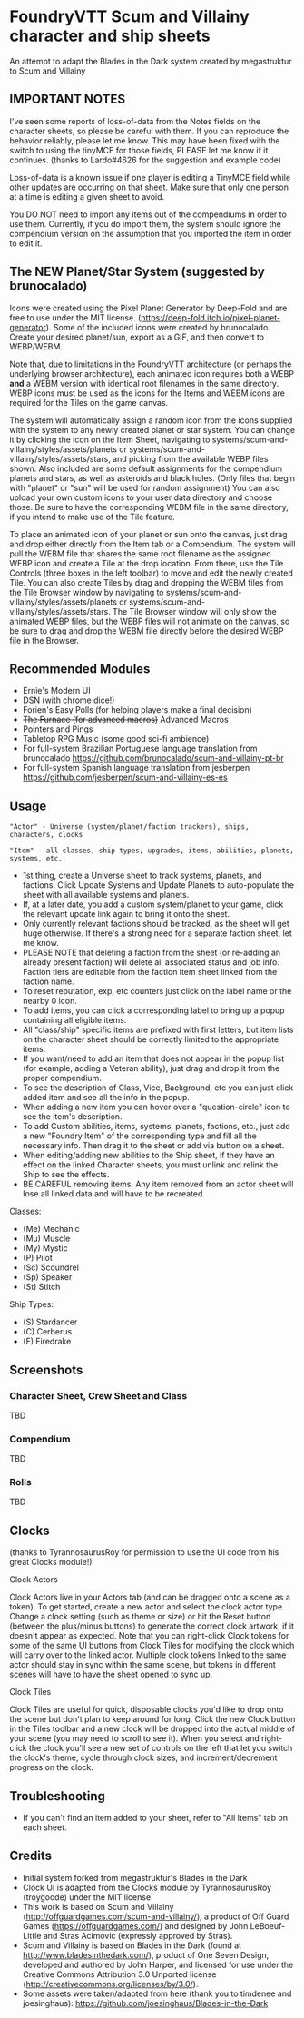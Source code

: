 # FoundryVTT Scum and Villainy character and ship sheets

An attempt to adapt the Blades in the Dark system created by megastruktur to Scum and Villainy

## IMPORTANT NOTES

I've seen some reports of loss-of-data from the Notes fields on the character sheets, so please be careful with them.  If you can reproduce the behavior reliably, please let me know. This may have been fixed with the switch to using the tinyMCE for those fields, PLEASE let me know if it continues. (thanks to Lardo#4626 for the suggestion and example code)

Loss-of-data is a known issue if one player is editing a TinyMCE field while other updates are occurring on that sheet.  Make sure that only one person at a time is editing a given sheet to avoid.

You DO NOT need to import any items out of the compendiums in order to use them.  Currently, if you do import them, the system should ignore the compendium version on the assumption that you imported the item in order to edit it.

## The NEW Planet/Star System (suggested by brunocalado)

Icons were created using the Pixel Planet Generator by Deep-Fold and are free to use under the MIT license.  (https://deep-fold.itch.io/pixel-planet-generator).  Some of the included icons were created by brunocalado.  Create your desired planet/sun, export as a GIF, and then convert to WEBP/WEBM.

Note that, due to limitations in the FoundryVTT architecture (or perhaps the underlying browser architecture), each animated icon requires both a WEBP **and** a WEBM version with identical root filenames in the same directory.  WEBP icons must be used as the icons for the Items and WEBM icons are required for the Tiles on the game canvas.

The system will automatically assign a random icon from the icons supplied with the system to any newly created planet or star system.  You can change it by clicking the icon on the Item Sheet, navigating to systems/scum-and-villainy/styles/assets/planets or systems/scum-and-villainy/styles/assets/stars, and picking from the available WEBP files shown.  Also included are some default assignments for the compendium planets and stars, as well as asteroids and black holes.  (Only files that begin with "planet" or "sun" will be used for random assignment)  You can also upload your own custom icons to your user data directory and choose those.  Be sure to have the corresponding WEBM file in the same directory, if you intend to make use of the Tile feature.

To place an animated icon of your planet or sun onto the canvas, just drag and drop either directly from the Item tab or a Compendium.  The system will pull the WEBM file that shares the same root filename as the assigned WEBP icon and create a Tile at the drop location.  From there, use the Tile Controls (three boxes in the left toolbar) to move and edit the newly created Tile.  You can also create Tiles by drag and dropping the WEBM files from the Tile Browser window by navigating to systems/scum-and-villainy/styles/assets/planets or systems/scum-and-villainy/styles/assets/stars.  The Tile Browser window will only show the animated WEBP files, but the WEBP files will not animate on the canvas, so be sure to drag and drop the WEBM file directly before the desired WEBP file in the Browser.

## Recommended Modules

- Ernie's Modern UI
- DSN (with chrome dice!)
- Forien's Easy Polls (for helping players make a final decision)
- ~~The Furnace (for advanced macros)~~  Advanced Macros
- Pointers and Pings
- Tabletop RPG Music (some good sci-fi ambience)
- For full-system Brazilian Portuguese language translation from brunocalado
  https://github.com/brunocalado/scum-and-villainy-pt-br
- For full-system Spanish language translation from jesberpen
  https://github.com/jesberpen/scum-and-villainy-es-es
  


## Usage
`"Actor" - Universe (system/planet/faction trackers), ships, characters, clocks`

`"Item" - all classes, ship types, upgrades, items, abilities, planets, systems, etc.`

- 1st thing, create a Universe sheet to track systems, planets, and factions.  Click Update Systems and Update Planets to auto-populate the sheet with all available systems and planets.
- If, at a later date, you add a custom system/planet to your game, click the relevant update link again to bring it onto the sheet.
- Only currently relevant factions should be tracked, as the sheet will get huge otherwise.  If there's a strong need for a separate faction sheet, let me know.
- PLEASE NOTE that deleting a faction from the sheet (or re-adding an already present faction) will delete all associated status and job info.  Faction tiers are editable from the faction item sheet linked from the faction name.
- To reset reputation, exp, etc counters just click on the label name or the nearby 0 icon.
- To add items, you can click a corresponding label to bring up a popup containing all eligible items.
- All "class/ship" specific items are prefixed with first letters, but item lists on the character sheet should be correctly limited to the appropriate items.
- If you want/need to add an item that does not appear in the popup list (for example, adding a Veteran ability), just drag and drop it from the proper compendium.
- To see the description of Class, Vice, Background, etc you can just click added item and see all the info in the popup.
- When adding a new item you can hover over a "question-circle" icon to see the item's description.
- To add Custom abilities, items, systems, planets, factions, etc.,  just add a new "Foundry Item" of the corresponding type and fill all the necessary info. Then drag it to the sheet or add via button on a sheet.
- When editing/adding new abilities to the Ship sheet, if they have an effect on the linked Character sheets, you must unlink and relink the Ship to see the effects.
- BE CAREFUL removing items.  Any item removed from an actor sheet will lose all linked data and will have to be recreated.

Classes:
- (Me)  Mechanic
- (Mu)  Muscle
- (My)  Mystic
- (P)   Pilot
- (Sc)  Scoundrel
- (Sp)  Speaker
- (St)  Stitch

Ship Types:
- (S)  Stardancer
- (C)  Cerberus
- (F)  Firedrake


## Screenshots

### Character Sheet, Crew Sheet and Class
TBD

### Compendium
TBD

### Rolls
TBD

## Clocks 
(thanks to TyrannosaurusRoy for permission to use the UI code from his great Clocks module!)

Clock Actors

Clock Actors live in your Actors tab (and can be dragged onto a scene as a token). To get started, create a new actor and select the clock actor type. Change a clock setting (such as theme or size) or hit the Reset button (between the plus/minus buttons) to generate the correct clock artwork, if it doesn't appear as expected.  Note that you can right-click Clock tokens for some of the same UI buttons from Clock Tiles for modifying the clock which will carry over to the linked actor.  Multiple clock tokens linked to the same actor should stay in sync within the same scene, but tokens in different scenes will have to have the sheet opened to sync up.

Clock Tiles

Clock Tiles are useful for quick, disposable clocks you'd like to drop onto the scene but don't plan to keep around for long. Click the new Clock button in the Tiles toolbar and a new clock will be dropped into the actual middle of your scene (you may need to scroll to see it). When you select and right-click the clock you'll see a new set of controls on the left that let you switch the clock's theme, cycle through clock sizes, and increment/decrement progress on the clock.

## Troubleshooting
- If you can't find an item added to your sheet, refer to "All Items" tab on each sheet.

## Credits
- Initial system forked from megastruktur's Blades in the Dark
- Clock UI is adapted from the Clocks module by TyrannosaurusRoy (troygoode) under the MIT license
- This work is based on Scum and Villainy (http://offguardgames.com/scum-and-villainy/), a product of Off Guard Games (https://offguardgames.com/) and designed by John LeBoeuf-Little and Stras Acimovic (expressly approved by Stras).
- Scum and Villainy is based on Blades in the Dark (found at http://www.bladesinthedark.com/), product of One Seven Design, developed and authored by John Harper, and licensed for use under the Creative Commons Attribution 3.0 Unported license (http://creativecommons.org/licenses/by/3.0/).
- Some assets were taken/adapted from here (thank you to timdenee and joesinghaus): https://github.com/joesinghaus/Blades-in-the-Dark



